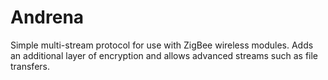 # Andrena
Simple multi-stream protocol for use with ZigBee wireless modules. Adds an additional layer of encryption and allows advanced streams such as file transfers.
